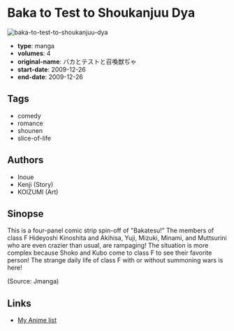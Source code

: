 # Baka to Test to Shoukanjuu Dya

![baka-to-test-to-shoukanjuu-dya](https://cdn.myanimelist.net/images/manga/3/114209.jpg)

-   **type**: manga
-   **volumes**: 4
-   **original-name**: バカとテストと召喚獣ぢゃ
-   **start-date**: 2009-12-26
-   **end-date**: 2009-12-26

## Tags

-   comedy
-   romance
-   shounen
-   slice-of-life

## Authors

-   Inoue
-   Kenji (Story)
-   KOIZUMI (Art)

## Sinopse

This is a four-panel comic strip spin-off of "Bakatesu!” The members of class F Hideyoshi Kinoshita and Akihisa, Yuji, Mizuki, Minami, and Muttsurini who are even crazier than usual, are rampaging! The situation is more complex because Shoko and Kubo come to class F to see their favorite person! The strange daily life of class F with or without summoning wars is here!

(Source: Jmanga)

## Links

-   [My Anime list](https://myanimelist.net/manga/19840/Baka_to_Test_to_Shoukanjuu_Dya)
